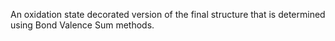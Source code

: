 An oxidation state decorated version of the final structure that is determined using Bond Valence Sum methods.
